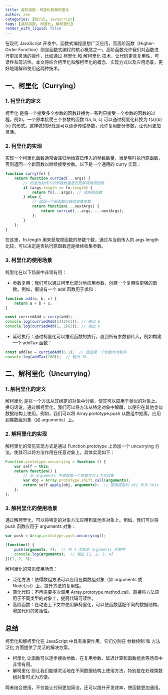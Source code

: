 ```yaml
---
title: 高阶函数：柯里化和解柯里化
author: zeo
categories: [知识点, Javascript]
tags: [高阶函数, 柯里化, 解柯里化]
render_with_liquid: false
---
```


在现代 JavaScript 开发中，函数式编程思想广泛应用，而高阶函数（Higher-Order Function）则是函数式编程的核心概念之一。高阶函数允许我们对函数进行更加灵活的操作，比如通过 柯里化 和 解柯里化 技术，让代码更具复用性、可读性和简洁性。本文将结合柯里化和解柯里化的概念、实现方式以及应用场景，更好地理解和使用这两种技术。

## 一、柯里化（Currying）

### 1. 柯里化的定义

柯里化 是将一个接受多个参数的函数转换为一系列只接受一个参数的函数的过程。例如，一个原本接受三个参数的函数 f(a, b, c) 可以通过柯里化转换为 f(a)(b)(c) 的形式。这样做的好处是可以逐步传递参数，允许复用部分参数，让代码更加灵活。

### 2. 柯里化的实现

实现一个柯里化函数通常会递归地检查已传入的参数数量，当足够时执行原函数，否则返回一个新函数以继续接受参数。以下是一个通用的 curry 实现：
```js
function curry(fn) {
    return function curried(...args) {
        // 检查当前传入的参数数量是否足够调用原函数
        if (args.length >= fn.length) {
            return fn(...args); // 调用原函数
        } else {
            // 返回一个新函数以继续收集参数
            return function(...nextArgs) {
                return curried(...args, ...nextArgs);
            };
        }
    };
}
```
在这里，fn.length 用来获取原函数的参数个数，通过与当前传入的 args.length 比较，可以决定是否执行原函数还是继续收集参数。

### 3. 柯里化的使用场景

柯里化在以下场景中非常有用：

- 参数复用：我们可以通过柯里化部分地应用参数，创建一个复用性更强的函数。例如，假设有一个 add 函数用于求和：
```js
function add(a, b, c) {
    return a + b + c;
}

const curriedAdd = curry(add);
console.log(curriedAdd(1)(2)(3)); // 输出 6
console.log(curriedAdd(1, 2)(3)); // 输出 6
```

- 延迟执行：通过柯里化可以推迟函数的执行，直到所有参数都传入。例如构建一个 addTax 函数：
```js
const addTax = curriedAdd(0.1);  // 固定第一个参数作为税率
console.log(addTax(100));  // 输出 10
```


## 二、解柯里化（Uncurrying）

### 1. 解柯里化的定义

解柯里化 是将一个方法从其绑定的对象中分离，使其可以应用于类似的对象上。换句话说，通过解柯里化，我们可以将方法从特定对象中解耦，以便它在其他类似数据结构上使用。例如，我们可以将 Array.prototype.push 从数组中抽离，应用到类数组对象（如 arguments）上。

### 2. 解柯里化的实现

解柯里化的常见实现方式是通过 Function.prototype 上添加一个 uncurrying 方法，使其可以将方法作用在任意对象上。具体实现如下：
```js
Function.prototype.uncurrying = function () {
    var self = this;
    return function() {
        // 从 arguments 中提取第一个参数作为上下文对象
        var obj = Array.prototype.shift.call(arguments);
        return self.apply(obj, arguments);  // 使用提取的 obj 作为 this
    };
};
```
### 3. 解柯里化的使用场景

通过解柯里化，可以将特定的对象方法应用到其他类对象上。例如，我们可以将 push 函数应用于 arguments 对象：
```js
var push = Array.prototype.push.uncurrying();

(function() {
    push(arguments, 4);  // 将 4 添加到 arguments 对象中
    console.log(arguments);  // 输出 [1, 2, 3, 4]
})(1, 2, 3);
```
解柯里化的常见使用场景：

- 泛化方法：使得数组方法可以应用在类数组对象（如 arguments 或 NodeList）上，提升方法的复用性。
- 简化代码：不再需要多次调用 Array.prototype.method.call，直接将方法应用于不同类型的对象上，提高代码可读性。
- 高阶函数：在动态上下文中使用解柯里化，可以使函数适配不同的数据结构，增加代码的灵活性。

## 总结

柯里化和解柯里化在 JavaScript 中具有重要作用，它们分别在 参数控制 和 方法泛化 方面提供了灵活的解决方案。

- 柯里化 让函数可以逐步接收参数，在复用参数、延迟计算和函数组合等场景中非常有用。
- 解柯里化 则让我们能够灵活地在不同数据结构上使用方法，特别是在处理类数组对象时尤为方便。

两者结合使用，不仅能让代码更加简洁，还可以提升开发效率，使函数更加通用。